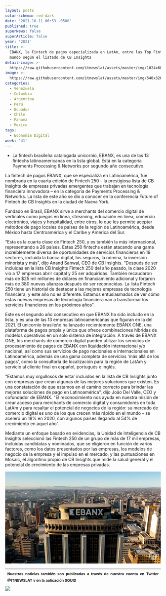 ```yaml
---
layout: posts
color-schema: red-dark
date: '2021-10-11 06:53 -0500'
published: true
superNews: false
superArticle: false
year: '2021'
title: >-
  EBANX, la Fintech de pagos especializada en LatAm, entre las Top Fintechs del
  mundo según el listado de CB Insights
detail-image: >-
  https://raw.githubusercontent.com/itnewslat/assets/master/img/1024x680/ebanx-g.jpg
image: >-
  https://raw.githubusercontent.com/itnewslat/assets/master/img/540x320/ebanx-p.jpg
categories:
  - Venezuela
  - Colombia
  - Argentina
  - Perú
  - Ecuador
  - Chile
  - Panama
  - Mexico
tags:
  - Economía Digital
week: '41'
---
```

- La fintech brasileña catalogada unicornio, EBANX, es una de las 13 fintechs latinoamericanas en la lista global. Está en la categoría Payments Processing & Networks por segundo año consecutivo.

La fintech de pagos EBANX, que se especializa en Latinoamérica, fue nombrada en la cuarta edición de Fintech 250 – la prestigiosa lista de CB Insights de empresas privadas emergentes que trabajan en tecnología financiera innovadora – en la categoría de Payments Processing & Networks. La lista de este año se dio a conocer en la conferencia Future of Fintech de CB Insights en la ciudad de Nueva York.
 
Fundado en Brasil, EBANX sirve a merchants del comercio digital de verticales como juegos en línea, streaming, educación en línea, comercio electrónico, viajes y hospitalidad, entre otros, lo que les permite aceptar métodos de pago locales de países de la región de Latinoamérica, desde México hasta Centroamérica y el Caribe y América del Sur.
 
“Esta es la cuarta clase de Fintech 250, y es también la más internacional, representando a 26 países. Estas 250 fintechs están atacando una gama increíblemente diversa de oportunidades de servicios financieros en 19 sectores, incluida la banca digital, los seguros, la nómina, la inversión minorista y más”, dijo Anand Sanwal, CEO de CB Insights. “Después de ser incluidas en la lista CB Insights Fintech 250 del año pasado, la clase 2020 vio a 17 empresas abrir capital y 25 ser adquiridas. También recaudaron más de $25 mil millones de dólares en financiamiento adicional y forjaron más de 380 nuevas alianzas después de ser reconocidas. La lista Fintech 250 tiene un historial de destacar a las mejores empresas de tecnología financiera, y este año no es diferente. Estamos entusiasmados de ver cómo estas nuevas empresas de tecnología financiera van a transformar los servicios financieros en los próximos años".
 
Este es el segundo año consecutivo en que EBANX ha sido incluido en la lista, y es una de las 13 empresas latinoamericanas que figuran en la del 2021. El unicornio brasileño ha lanzado recientemente EBANX ONE, una plataforma de pagos propia y única que ofrece combinaciones híbridas de modelos operativos en un solo sistema de integración. A través de EBANX ONE, los merchants de comercio digital pueden utilizar los servicios de procesamiento de pagos de EBANX con liquidación internacional y/o nacional, así como sus servicios de pago nacionales e internacionales en Latinoamérica, además de una gama completa de servicios 'más allá de los pagos', como la consultoría de localización para la región de LatAm y servicio al cliente final en español, portugués e inglés.
 
"Estamos muy orgullosos de estar incluidos en la lista de CB Insights junto con empresas que crean algunas de las mejores soluciones que existen. Es una constatación de que estamos en el camino correcto para brindar las mejores soluciones de pago en Latinoamérica", dijo João Del Valle, CEO y cofundador de EBANX. "El reconocimiento nos ayuda en nuestra misión de crear acceso para merchants de comercio digital y consumidores en toda LatAm y para resaltar el potencial de negocios de la región: su mercado de comercio digital es uno de los que crecen más rápido en el mundo – se aceleró un 18% en 2020, con algunos países llegando al 54% de crecimiento en aquel año".
 
Mediante un enfoque basado en evidencias, la Unidad de Inteligencia de CB Insights seleccionó las Fintech 250 de un grupo de más de 17 mil empresas, incluidas candidatas y nominados, que se eligieron en función de varios factores, como los datos presentados por las empresas, los modelos de negocio de la empresa y el impulso en el mercado, y las puntuaciones en Mosaic, el algoritmo propio de CB Insights que mide la salud general y el potencial de crecimiento de las empresas privadas.

![](https://raw.githubusercontent.com/itnewslat/assets/master/img/540x320/ebanx-p.jpg)

<table style="height: 42px;" width="569">
<tbody>
<tr>
<td style="text-align: justify;"><sub><strong>Nuestras noticias también son publicadas a través de nuestra cuenta en Twitter <a href="https://twitter.com/itnewslat?lang=es">@ITNEWSLAT</a> y en la aplicación <a href="https://squidapp.co/en/">SQUID</a></strong></sub></td>
</tr>
</tbody>
</table>

<img src="https://tracker.metricool.com/c3po.jpg?hash=56f88a41e39ab42c063cc51676587a04"/>